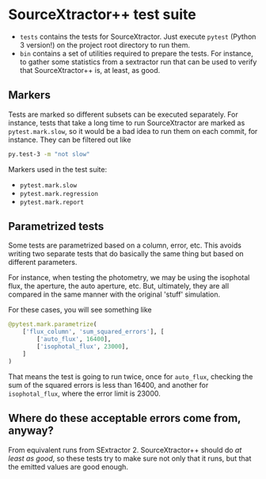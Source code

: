 # SourceXtractor++ test suite

* `tests` contains the tests for SourceXtractor. Just execute `pytest`
  (Python 3 version!) on the project root directory to run them.  
* `bin` contains a set of utilities required to prepare the tests.
  For instance, to gather some statistics from a sextractor run that can
  be used to verify that SourceXtractor++ is, at least, as good.

## Markers
Tests are marked so different subsets can be executed separately.
For instance, tests that take a long time to run SourceXtractor are
marked as `pytest.mark.slow`, so it would be a bad idea to run them on
each commit, for instance. They can be filtered out like

```bash
py.test-3 -m "not slow"
```

Markers used in the test suite:

* `pytest.mark.slow`
* `pytest.mark.regression`
* `pytest.mark.report`

## Parametrized tests
Some tests are parametrized based on a column, error, etc.
This avoids writing two separate tests that do basically
the same thing but based on different parameters.

For instance, when testing the photometry, we may be using
the isophotal flux, the aperture, the auto aperture, etc.
But, ultimately, they are all compared in the same manner
with the original 'stuff' simulation.

For these cases, you will see something like

```python
@pytest.mark.parametrize(
    ['flux_column', 'sum_squared_errors'], [
        ['auto_flux', 16400],
        ['isophotal_flux', 23000],
    ]
)
```
 
That means the test is going to run twice, once for 
`auto_flux`, checking the sum of the squared errors is less
than 16400, and another for `isophotal_flux`, where the error
limit is 23000.

## Where do these acceptable errors come from, anyway?
From equivalent runs from SExtractor 2. SourceXtractor++ should
do *at least as good*, so these tests try to make sure
not only that it runs, but that the emitted values are good enough. 
